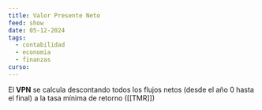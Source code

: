 ```yaml
---
title: Valor Presente Neto
feed: show
date: 05-12-2024
tags:
  - contabilidad
  - economia
  - finanzas
curso:
---
```

El **VPN** se calcula descontando todos los flujos netos (desde el año 0 hasta el final) a la tasa mínima de retorno ([[TMR]])


